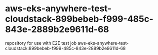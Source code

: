 # aws-eks-anywhere-test-cloudstack-899bebeb-f999-485c-843e-2889b2e9611d-68
repository for use with E2E test job aws-eks-anywhere-test-cloudstack:899bebeb-f999-485c-843e-2889b2e9611d-68
